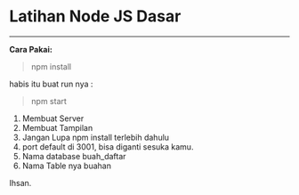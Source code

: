 # Latihan Node JS Dasar

---
**Cara Pakai:**
> npm install

habis itu buat run nya :
> npm start

1. Membuat Server
2. Membuat Tampilan
3. Jangan Lupa npm install terlebih dahulu
4. port default di 3001, bisa diganti sesuka kamu.
5. Nama database buah_daftar
6. Nama Table nya buahan

Ihsan.